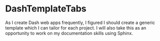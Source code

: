# DashTemplateTabs

As I create Dash web apps frequently, I figured I should create a generic template which I can tailor for each project. I will also take this as an opportunity to work on my documentation skills using Sphinx.